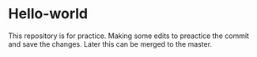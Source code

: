 # Hello-world
This repository is for practice.
Making some edits to preactice the commit and save the changes.
Later this can be merged to the master.
